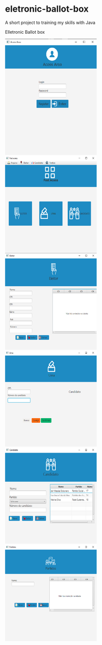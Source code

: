 # eletronic-ballot-box
A short project to training my skills with Java

Elletronic Ballot box

<img src="project_images/login.png" width = 300>
<img src="project_images/fast.png" width = 300>
<img src="project_images/eleitor.png" width = 300>
<img src="project_images/urna.png" width = 300>
<img src="project_images/candidato.png" width = 300>
<img src="project_images/partidos.png" width = 300>

